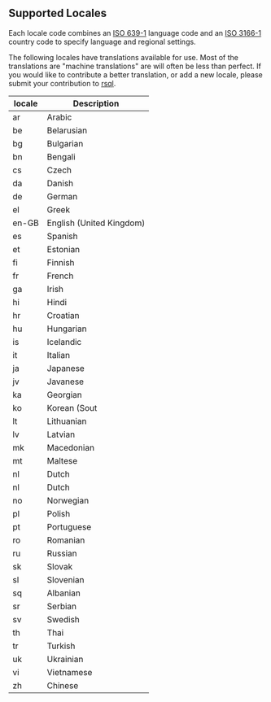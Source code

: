 ## Supported Locales

Each locale code combines an [ISO 639-1](https://www.iso.org/iso-639-language-code) language code and an
[ISO 3166-1](https://www.iso.org/iso-3166-country-codes.html) country code to specify language and regional
settings.

The following locales have translations available for use. Most of the translations are "machine translations" are will
often be less than perfect. If you would like to contribute a better translation, or add a new locale, please submit
your contribution to [rsql](https://github.com/theseus-rs/rsql).

| locale | Description              |
|--------|--------------------------|
| ar     | Arabic                   |
| be     | Belarusian               |
| bg     | Bulgarian                |
| bn     | Bengali                  |
| cs     | Czech                    |
| da     | Danish                   |
| de     | German                   |
| el     | Greek                    |
| en-GB  | English (United Kingdom) |
| es     | Spanish                  |
| et     | Estonian                 |
| fi     | Finnish                  |
| fr     | French                   |
| ga     | Irish                    |
| hi     | Hindi                    |
| hr     | Croatian                 |
| hu     | Hungarian                |
| is     | Icelandic                |
| it     | Italian                  |
| ja     | Japanese                 |
| jv     | Javanese                 |
| ka     | Georgian                 |
| ko     | Korean (Sout             |
| lt     | Lithuanian               |
| lv     | Latvian                  |
| mk     | Macedonian               |
| mt     | Maltese                  |
| nl     | Dutch                    |
| nl     | Dutch                    |
| no     | Norwegian                |
| pl     | Polish                   |
| pt     | Portuguese               |
| ro     | Romanian                 |
| ru     | Russian                  |
| sk     | Slovak                   |
| sl     | Slovenian                |
| sq     | Albanian                 |
| sr     | Serbian                  |
| sv     | Swedish                  |
| th     | Thai                     |
| tr     | Turkish                  |
| uk     | Ukrainian                |
| vi     | Vietnamese               |
| zh     | Chinese                  |
